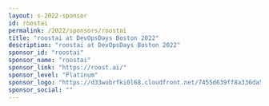 ```yaml
---
layout: s-2022-sponsor
id: roostai
permalink: /2022/sponsors/roostai
title: "roostai at DevOpsDays Boston 2022"
description: "roostai at DevOpsDays Boston 2022"
sponsor_id: "roostai"
sponsor_name: "roostai"
sponsor_link: "https://roost.ai/"
sponsor_level: "Platinum"
sponsor_logo: "https://d33wubrfki0l68.cloudfront.net/7455d639ff8a336da5a800bcb4560d7d045cc5ed/57501/img/sponsors/roostai.png"
sponsor_social: ""
---
```

  
